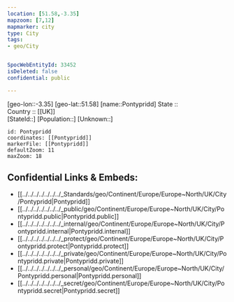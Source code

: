 ```yaml
---
location: [51.58,-3.35] 
mapzoom: [7,12] 
mapmarker: city 
type: City
tags:
- geo/City


SpocWebEntityId: 33452
isDeleted: false
confidential: public

---
```

[geo-lon::-3.35] 
[geo-lat::51.58] 
[name::Pontypridd] 
State ::  
Country :: [[UK]]  
[StateId::] 
[Population::] 
[Unknown::] 


```leaflet
id: Pontypridd
coordinates: [[Pontypridd]] 
markerFile: [[Pontypridd]] 
defaultZoom: 11 
maxZoom: 18
```


## Confidential Links & Embeds: 
- [[../../../../../../../_Standards/geo/Continent/Europe/Europe~North/UK/City/Pontypridd|Pontypridd]] 
- [[../../../../../../../_public/geo/Continent/Europe/Europe~North/UK/City/Pontypridd.public|Pontypridd.public]] 
- [[../../../../../../../_internal/geo/Continent/Europe/Europe~North/UK/City/Pontypridd.internal|Pontypridd.internal]] 
- [[../../../../../../../_protect/geo/Continent/Europe/Europe~North/UK/City/Pontypridd.protect|Pontypridd.protect]] 
- [[../../../../../../../_private/geo/Continent/Europe/Europe~North/UK/City/Pontypridd.private|Pontypridd.private]] 
- [[../../../../../../../_personal/geo/Continent/Europe/Europe~North/UK/City/Pontypridd.personal|Pontypridd.personal]] 
- [[../../../../../../../_secret/geo/Continent/Europe/Europe~North/UK/City/Pontypridd.secret|Pontypridd.secret]] 
